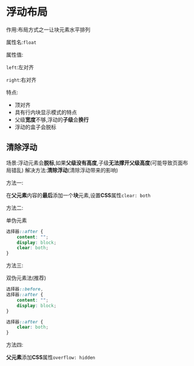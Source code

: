 # 浮动布局

作用:布局方式之一让块元素水平排列

属性名:`float`

属性值:

`left`:左对齐

`right`:右对齐

特点:

* 顶对齐
* 具有行内块显示模式的特点
* 父级**宽度**不够,浮动的**子级**会**换行**
* 浮动的盒子会脱标

## 清除浮动

场景:浮动元素会**脱标**,如果**父级没有高度**,子级**无法撑开父级高度**(可能导致页面布局错乱)
解决方法:**清除浮动**(清除浮动带来的影响)

方法一:

在**父元素**内容的**最后**添加一个**块**元素,设置**CSS**属性`clear: both`

方法二:

单伪元素

```css
选择器::after {
    content: "";
    display: block;
    clear: both;
}
```

方法三:

双伪元素法(推荐)

```css
选择器::before,
选择器::after {
    content: "";
    display: block;
}

选择器::after {
    clear: both;
}
```

方法四:

**父元素**添加**CSS**属性`overflow: hidden`